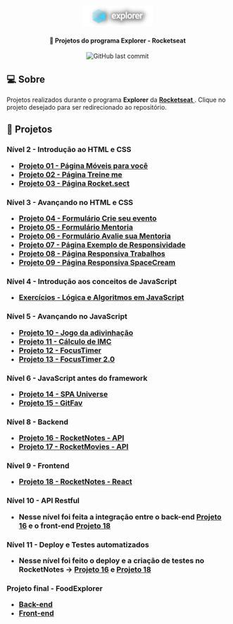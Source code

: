 <div align="center">
  <img alt="Logo Explorer" title="Explorer" src="./assets/Logo2-sombra.png">
</div>
	
<h4 align="center"> 
	🚀 Projetos do programa Explorer - Rocketseat
</h4>

<div align="center">
  
  <img alt="GitHub last commit" src="https://img.shields.io/github/last-commit/LauriRodrigues/Projetos-Explorer/main?color=1280bf&style=plastic">
 
</div>

<h2 align=left> 💻 Sobre </h3>
<p> Projetos realizados durante o programa <strong>Explorer</strong> da <a href="https://www.rocketseat.com.br/"> <strong>Rocketseat</strong> </a>. Clique no projeto desejado para ser redirecionado ao repositório.<p>
  
<h2 align=left> 🚀 Projetos </h3>

<h3 align=left> Nível 2 - Introdução ao HTML e CSS
<ul>
  <li><a href="https://github.com/LauriRodrigues/Page-Moveis-para-voce"> Projeto 01 - Página Móveis para você </a></li>
  <li><a href="https://github.com/LauriRodrigues/Page-Treine-me"> Projeto 02 - Página Treine me </a></li>
  <li><a href="https://github.com/LauriRodrigues/Page-Rocket.sect"> Projeto 03 - Página Rocket.sect </a></li>
</ul>

<h3 align=left> Nível 3 - Avançando no HTML e CSS
<ul>
  <li><a href="https://github.com/LauriRodrigues/Form-Crie-seu-evento"> Projeto 04 - Formulário Crie seu evento </a></li>
  <li><a href="https://github.com/LauriRodrigues/Form-Mentoria"> Projeto 05 - Formulário Mentoria </a></li>
  <li><a href="https://github.com/LauriRodrigues/Form-Avalie-sua-mentoria"> Projeto 06 - Formulário Avalie sua Mentoria </a></li>
  <li><a href="https://github.com/LauriRodrigues/Page-Exemplo-de-Responsividade"> Projeto 07 - Página Exemplo de Responsividade </a></li>
  <li><a href="https://github.com/LauriRodrigues/Page-Responsiva-Trabalhos"> Projeto 08 - Página Responsiva Trabalhos </a></li>
  <li><a href="https://github.com/LauriRodrigues/Page-Responsiva-SpaceCream"> Projeto 09 - Página Responsiva SpaceCream </a></li>
</ul>

<h3 align=left> Nível 4 - Introdução aos conceitos de JavaScript
<ul>
  <li><a href="https://github.com/LauriRodrigues/Logica-e-algoritmos-em-JS"> Exercícios - Lógica e Algoritmos em JavaScript </a></li>
</ul>

<h3 align=left> Nível 5 - Avançando no JavaScript
<ul>
  <li><a href="https://github.com/LauriRodrigues/Jogo-da-adivinhacao"> Projeto 10 - Jogo da adivinhação </a></li>
  <li><a href="https://github.com/LauriRodrigues/Calculo-IMC"> Projeto 11 - Cálculo de IMC </a></li>
  <li><a href="https://github.com/LauriRodrigues/FocusTimer"> Projeto 12 - FocusTimer </a></li>
  <li><a href="https://github.com/LauriRodrigues/FocusTimer-2.0"> Projeto 13 - FocusTimer 2.0</a></li>
</ul>

<h3 align=left> Nível 6 - JavaScript antes do framework
<ul>
  <li><a href="https://github.com/LauriRodrigues/SPAUniverse"> Projeto 14 - SPA Universe </a></li>
  <li><a href="https://github.com/LauriRodrigues/GitFav"> Projeto 15 - GitFav </a></li>
</ul>

<h3 align=left> Nível 8 - Backend
<ul>
  <li><a href="https://github.com/LauriRodrigues/RocketNotes-api"> Projeto 16 - RocketNotes - API </a></li>
  <li><a href="https://github.com/LauriRodrigues/RocketMovies-api"> Projeto 17 - RocketMovies - API </a></li>
</ul>

<h3 align=left> Nível 9 - Frontend
<ul>
  <li><a href="https://github.com/LauriRodrigues/RocketNotes-front"> Projeto 18 - RocketNotes - React </a></li>
</ul>

<h3 align=left> Nível 10 - API Restful
<ul>
  <li> Nesse nível foi feita a integração entre o back-end <a href="https://github.com/LauriRodrigues/RocketNotes-api"> Projeto 16</a> e o front-end <a href="https://github.com/LauriRodrigues/RocketNotes-front"> Projeto 18</a></li>
</ul>

<h3 align=left> Nível 11 - Deploy e Testes automatizados
<ul>
  <li> Nesse nível foi feito o deploy e a criação de testes no RocketNotes -> <a href="https://github.com/LauriRodrigues/RocketNotes-api"> Projeto 16</a> e <a href="https://github.com/LauriRodrigues/RocketNotes-front"> Projeto 18</a></li>
</ul>

<h3 align=left> Projeto final - FoodExplorer
<ul>
  <li> <a href="https://github.com/LauriRodrigues/FoodExplorer-api"> Back-end</a></li>
  <li> <a href="https://github.com/LauriRodrigues/FoodExplorer-front"> Front-end</a></li>
</ul>
